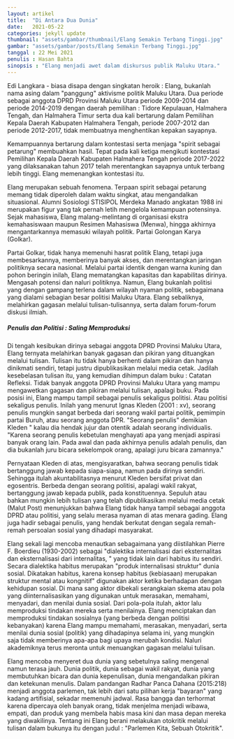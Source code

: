```yaml
---
layout: artikel
title:  "Di Antara Dua Dunia"
date:   2021-05-22
categories: jekyll update
thumbnail: "assets/gambar/thumbnail/Elang Semakin Terbang Tinggi.jpg"
gambar: "assets/gambar/posts/Elang Semakin Terbang Tinggi.jpg"
tanggal : 22 Mei 2021
penulis : Hasan Bahta
sinopsis : "Elang menjadi awet dalam diskursus publik Maluku Utara."
---
```


Edi Langkara - biasa disapa dengan singkatan heroik : Elang, bukanlah nama asing dalam "panggung" aktivisme politik Maluku Utara. Dua periode <!--sambung-->sebagai anggota DPRD Provinsi Maluku Utara periode 2009-2014 dan periode 2014-2019 dengan daerah pemilihan : Tidore Kepulauan, Halmahera Tengah, dan Halmahera Timur serta dua kali bertarung dalam Pemilihan Kepala Daerah Kabupaten Halmahera Tengah, periode 2007-2012 dan periode 2012-2017, tidak membuatnya menghentikan kepakan sayapnya.

Kemampuannya bertarung dalam kontestasi serta menjaga "spirit sebagai petarung" membuahkan hasil. Tepat pada kali ketiga mengikuti kontestasi Pemilihan Kepala Daerah Kabupaten Halmahera Tengah periode 2017-2022 yang dilaksanakan tahun 2017 telah merentangkan sayapnya untuk terbang lebih tinggi. Elang memenangkan kontestasi itu.

Elang merupakan sebuah fenomena. Terpaan spirit sebagai petarung memang tidak diperoleh dalam waktu singkat, atau mengandalkan situasional. Alumni Sosiologi STISIPOL Merdeka Manado angkatan 1988 ini merupakan figur yang tak pernah letih mengelola kemampuan potensinya. Sejak mahasiswa, Elang malang-melintang di organisasi ekstra kemahasiswaan maupun Resimen Mahasiswa (Menwa), hingga akhirnya mengantarkannya memasuki wilayah politik. Partai Golongan Karya (Golkar).

Partai Golkar, tidak hanya memenuhi hasrat politik Elang, tetapi juga membesarkannya, memberinya banyak akses, dan merentangkan jaringan politiknya secara nasional. Melalui partai identik dengan warna kuning dan pohon beringin inilah, Elang mematangkan kapasitas dan kapabilitas dirinya. Mengasah potensi dan naluri politiknya. Namun, Elang bukanlah politisi yang dengan gampang terlena dalam wilayah nyaman politik, sebagaimana yang dialami sebagian besar politisi Maluku Utara. Elang sebaliknya, melahirkan gagasan melalui tulisan-tulisannya, serta dalam forum-forum diskusi ilmiah.

##### Penulis dan Politisi : Saling Memproduksi

Di tengah kesibukan dirinya sebagai anggota DPRD Provinsi Maluku Utara, Elang ternyata melahirkan banyak gagasan dan pikiran yang dituangkan melalui tulisan. Tulisan itu tidak hanya berhenti dalam pikiran dan hanya dinikmati sendiri, tetapi justru dipublikasikan melalui media cetak. Jadilah kesebelasan tulisan itu, yang kemudian dihimpun dalam buku : Catatan Refleksi. Tidak banyak anggota DPRD Provinsi Maluku Utara yang mampu mengawetkan gagasan dan pikiran melalui tulisan, apalagi buku. Pada posisi ini, Elang mampu tampil sebagai penulis sekaligus politisi. Atau politisi sekaligus penulis. Inilah yang menurut Ignas Kleden (2001 : xv), seorang penulis mungkin sangat berbeda dari seorang wakil partai politik, pemimpin partai Buruh, atau seorang anggota DPR. "Seorang penulis" demikian Kleden " kalau dia hendak jujur dan otentik adalah seorang individualis. "Karena seorang penulis kebetulan menghayati apa yang menjadi aspirasi banyak orang lain. Pada awal dan pada akhirnya penulis adalah penulis, dan dia bukanlah juru bicara sekelompok orang, apalagi juru bicara zamannya."

Pernyataan Kleden di atas, mengisyaratkan, bahwa seorang penulis tidak bertanggung jawab kepada siapa-siapa, namun pada dirinya sendiri. Sehingga itulah akuntabilitasnya menurut Kleden bersifat privat dan egosentris. Berbeda dengan seorang politisi, apalagi wakil rakyat, bertanggung jawab kepada publik, pada konstituennya. Sepuluh atau bahkan mungkin lebih tulisan yang telah dipublikasikan melalui media cetak (Malut Post) menunjukkan bahwa Elang tidak hanya tampil sebagai anggota DPRD atau politisi, yang selalu merasa nyaman di atas menara gading. Elang juga hadir sebagai penulis, yang hendak berkutat dengan segala remah-remah persoalan sosial yang dihadapi masyarakat.

Elang sekali lagi mencoba menautkan sebagaimana yang diistilahkan Pierre F. Boerdieu (1930-2002) sebagai "dialektika internalisasi dari eksternalitas dan eksternalisasi dari internalitas, " yang tidak lain dari habitus itu sendiri. Secara dialektika habitus merupakan "produk internalisasi struktur" dunia sosial. Dikatakan habitus, karena konsep habitus (kebiasaan) merupakan struktur mental atau kongnitif" digunakan aktor ketika berhadapan dengan kehidupan sosial. Di mana sang aktor dibekali serangkaian skema atau pola yang diinternalisasikan yang digunakan untuk merasakan, memahami, menyadari, dan menilai dunia sosial. Dari pola-pola itulah, aktor lalu memproduksi tindakan mereka serta menilainya. Elang menciptakan dan memproduksi tindakan sosialnya (yang berbeda dengan politisi kebanyakan) karena Elang mampu memahami, merasakan, menyadari, serta menilai dunia sosial (politik) yang dihadapinya selama ini, yang mungkin saja tidak memberinya apa-apa bagi upaya merubah kondisi. Naluri akademiknya terus meronta untuk menuangkan gagasan melalui tulisan.

Elang mencoba menyeret dua dunia yang sebetulnya saling mengenal namun terasa jauh. Dunia politik, dunia sebagai wakil rakyat, dunia yang membutuhkan bicara dan dunia kepenulisan, dunia mengandalkan pikiran dan ketekunan menulis. Dalam pandangan Radhar Panca Dahana (2015:218) menjadi anggota parlemen, tak lebih dari satu pilihan kerja "bayaran" yang kadang artifisial, sekadar memenuhi jadwal. Rasa bangga dan terhormat karena dipercaya oleh banyak orang, tidak menjelma menjadi wibawa, empati, dan produk yang membela habis masa kini dan masa depan mereka yang diwakilinya. Tentang ini Elang berani melakukan otokritik melalui tulisan dalam bukunya itu dengan judul : "Parlemen Kita, Sebuah Otokritik".
